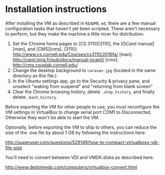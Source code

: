 # Installation instructions

After installing the VM as described in `README.md`, there are a few manual
configuration tasks that haven't yet been scripted.  These aren't
necessary to perform, but they make the machine a little nicer for
distribution:

1. Set the Chrome home pages to [CS 3110][3110], the [OCaml manual][man], and [CMS][cms].
   [3110]: http://www.cs.cornell.edu/Courses/cs3110/2016fa/
   [man]: http://caml.inria.fr/pub/docs/manual-ocaml/
   [cms]: http://cms.csuglab.cornell.edu/
2. Change the desktop background to `caravan.jpg` (located in the
   same directory as this file.)
3. In the Ubuntu settings app, go to the Security & privacy pane, and
   unselect "waking from suspend" and "returning from blank screen"
4. Clear the Chrome browsing history, delete `.utop_history`, 
   and finally delete `.bash_history`.
   
Before exporting the VM for other people to use, you must reconfigure
the VM settings in VirtualBox to change serial port COM1 to Disconnected.
Otherwise they won't be able to start the VM.
   
Optionally, before exporting the VM to ship to others, you can
reduce the size of the .ova file by about 1 GB by following the
instructions here:

  http://superuser.com/questions/529149/how-to-compact-virtualboxs-vdi-file-size

You'll need to convert between VDI and VMDK disks as described here:

  http://www.dedoimedo.com/computers/virtualbox-convert.html
  
